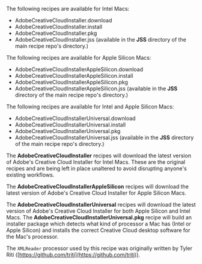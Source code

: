 The following recipes are available for Intel Macs:

* AdobeCreativeCloudInstaller.download
* AdobeCreativeCloudInstaller.install
* AdobeCreativeCloudInstaller.pkg
* AdobeCreativeCloudInstaller.jss (available in the **JSS** directory of the main recipe repo's directory.)

The following recipes are available for Apple Silicon Macs:

* AdobeCreativeCloudInstallerAppleSilicon.download
* AdobeCreativeCloudInstallerAppleSilicon.install
* AdobeCreativeCloudInstallerAppleSilicon.pkg
* AdobeCreativeCloudInstallerAppleSilicon.jss (available in the **JSS** directory of the main recipe repo's directory.)

The following recipes are available for Intel and Apple Silicon Macs:

* AdobeCreativeCloudInstallerUniversal.download
* AdobeCreativeCloudInstallerUniversal.install
* AdobeCreativeCloudInstallerUniversal.pkg
* AdobeCreativeCloudInstallerUniversal.jss (available in the **JSS** directory of the main recipe repo's directory.)

The **AdobeCreativeCloudInstaller** recipes will download the latest version of Adobe's Creative Cloud Installer for Intel Macs. These are the original recipes and are being left in place unaltered to avoid disrupting anyone's existing workflows.

The **AdobeCreativeCloudInstallerAppleSilicon** recipes will download the latest version of Adobe's Creative Cloud Installer for Apple Silicon Macs.

The **AdobeCreativeCloudInstallerUniversal** recipes will download the latest version of Adobe's Creative Cloud Installer for both Apple Silicon and Intel Macs. The **AdobeCreativeCloudInstallerUniversal.pkg** recipe will build an installer package which detects what kind of processor a Mac has (Intel or Apple Silicon) and installs the correct Creative Cloud desktop software for the Mac's processor.

The `XMLReader` processor used by this recipe was originally written by Tyler Riti ([https://github.com/triti](https://github.com/triti)).
